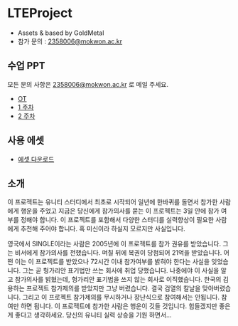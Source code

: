 # **LTEProject**
- Assets &amp; based by GoldMetal
- 참가 문의 : <2358006@mokwon.ac.kr>

## 수업 PPT
모든 문의 사항은 <2358006@mokwon.ac.kr> 로 메일 주세요.
- [OT](https://docs.google.com/presentation/d/1HoeghFjhRJanzUioQRCbIZEAF4lV7u8g0_umjY0BWxY/) 
- [1 주차](https://docs.google.com/presentation/d/107gYbdRnOS0gAFrYrHZuLbidG8qymd8y-ixp79lCbcE)
- [2 주차](https://docs.google.com/presentation/d/1fFO58RfH15fk1lkUJGuFOWnTQFTovhdufH3gpiwAEJQ)

## 사용 에셋
- [에셋 다운로드](https://assetstore.unity.com/packages/2d/characters/simple-2d-platformer-assets-pack-188518)	

## 소개
이 프로젝트는 유니티 스터디에서 최초로 시작되어 일년에 한바퀴를 돌면서 참가한 사람에게 행운을 주었고 지금은 당신에게 참가의사를 묻는 이 프로젝트는 3일 안에 참가 여부를 정해야 합니다. 이 프로젝트를 포함해서 다양한 스터디를 실력향상이 필요한 사람에게 추천해 주어야 합니다. 혹 미신이라 하실지 모르지만 사실입니다.

영국에서 SINGLE이라는 사람은 2005년에 이 프로젝트를 참가 권유를 받았습니다. 그는 비서에게 참가의사를 전했습니다. 며칠 뒤에 복권이 당첨되어 21억을 받았습니다. 어떤 이는 이 프로젝트를 받았으나 72시간 이내 참가여부를 밝혀야 한다는 사실을 잊었습니다. 그는 곧 헝가리안 표기법만 쓰는 회사에 취업 당했습니다. 나중에야 이 사실을 알고 참가의사를 밝혔는데, 헝가리안 표기법을 쓰지 않는 회사로 이직했습니다. 한국의 김용하는 프로젝트 참가제의를 받았지만 그냥 버렸습니다. 결국 검열의 칼날을 맞아버렸습니다. 그리고 이 프로젝트 참가제의를 무시하거나 장난식으로 참여해서는 안됩니다. 참여만 하면 됩니다. 이 프로젝트에 참가한 사람은 행운이 깃들 것입니다. 힘들겠지만 좋은게 좋다고 생각하세요. 당신의 유니티 실력 상승을 기원 하면서...   